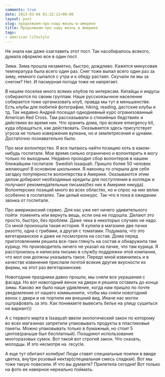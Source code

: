 ```yaml
---
comments: true
date: 2013-03-04 01:32:11+00:00
layout: post
slug: продолжаем-про-нашу-жизнь-в-америке
title: Продолжаем про нашу жизнь в Америке
tags:
- american lifestyle
---
```


Не знала как даже озаглавить этот пост. Так насобиралось всякого, думала оформлю все в один пост.

Зима. Зима прошла незаметно, быстро, дождливо. Кажется минусовая температура была всего один раз. Снег тоже выпал всего один раз за зиму, немного сыпался с утра и к обеду растаял. Скучали ли мы за снегом? Нет. И пасмурная погода тоже не напрягает.

В нашем поселке много всяких клубов по интересам. Китайцы и индусы собираются по своим группам. Наше русскоязычное население собирается тоже организовать клуб, правда мы тут в меньшенстве. Есть клубы для любитей фотографии, hiking, reading, дестские клубы и тд. Так недавно Андрей посещал однодневный курс огранизованный American Red Cross. Там рассказывали о стихийных бедствиях и действиях во время них. Что хранить дома, про всякие emergency kit, куда обращаться, как действовать. Оказывается здесь присутствует угроза не только извержения вулкана, но и землетрясения и цунами. Достаточно познавательно было.

Про мое волонтерство. Я все пытаюсь найти позицию хоть в каком-нибудь госпитале. Мое время сильно ограничено и волонтерить я могу только по выходным. Недавно проходил сбор волонтеров в нашем ближайшем госпитале  Swedish Issaquah. Пришло более 50 человек желающих! В основном школьники. Я наконец-то открыла для себя загадку популярности волонтерства в Америке. Оказываются этим делом добирают необходимые кредиты для поступления в колледж и получают рекомендательные письма(без них в Америке никуда). Волонтерских позиций много во всех областях, но и спрос на них велик особенно в госпиталях. Там целый конкурс. Так что я пока в ожидании звонка от госпиталя.

Про американский сервис. Для нас уже нет ничего удивительного пойти  поменять или вернуть вещь, если она не подошла. Делают это просто, быстро, без проблем. Даже чека в некоторых случаях не надо. Со мной произошла такая история. Я купила в магазине две пачки ризотто, одна с грибами, а другая с томатами. Подумала, что это вегетарианское и даже не посмотрела на состав. Дома перед приготовлением решила все-таки глянуть на состав и обнаружила там курицу. Но производитель ничего не указал на пачке, что там курица. Я расстроилась и написала письмо в службу поддрежки этой компании, что мол они должны указывать такое. Передо мной извинились и в качестве извинения прислали почтой всякие другие вкусности их фирмы, на этот раз вегетарианские.

Новогодние праздники давно прошли, мы сняли все украшения с фасада. Но вот новогодний венок на двери я решила оставить до конца зимы. Каково же было наше удивление, когда нам пришло по почте уведомление от нашего коммьюнити, чтобы мы сняли новогодний венок с двери и не портили им внешний вид. Иначе нас могли оштрафовать за это. Как понимаете вывесить белье на улицу сушиться не вариант))

А с первого марта в Issaquah ввели экологический закон по которому во всех магазинах запретили упаковывать продукты в пластиковые пакеты. Можно упаковывать только в бумажный, но стоит 5 центов(раньше был бесплатный). Поощряют использование многоразовых сумок. Вот такой вот строгий закон. Что cказать, молодцы. И это несмотря на  recycle.

А еще тут обитают колибри! Люди ставят специальные поилки в ввиде цветка, внутри розовый нектар(специальная смесь сладкая). Вот мы тоже такую повесили. И что вы думаете? Прилетела сегодня! Вот только на фото ее наверное нереально поймать.
